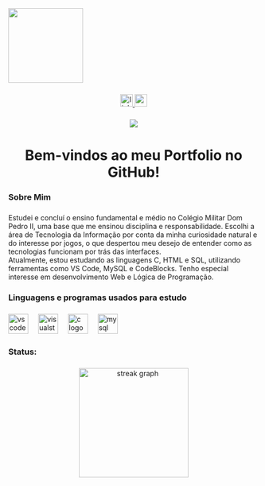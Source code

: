 <div align="left">
  <img height="150" src="https://i.pinimg.com/736x/e8/8e/b4/e88eb42cf6638a13e71a1a66ecc7ae73.jpg"  />
</div>

###

<div align="center">
  <a href="www.linkedin.com/in/vinícius-martins-43b232360" target="_blank">
    <img src="https://img.shields.io/static/v1?message=LinkedIn&logo=linkedin&label=&color=0077B5&logoColor=white&labelColor=&style=for-the-badge" height="25" alt="linkedin logo"  />
  </a>
  <a href="vinicius.martins@sempreceub.com" target="_blank">
    <img src="https://img.shields.io/static/v1?message=Gmail&logo=gmail&label=&color=D14836&logoColor=white&labelColor=&style=for-the-badge" height="25" alt="gmail logo"  />
  </a>
</div>

###

<div align="center">
  <img src="https://visitor-badge.laobi.icu/badge?page_id=MsViniciusDevOps.MsViniciusDevOps&"  />
</div>

###

<h1 align="center">Bem-vindos ao meu Portfolio no GitHub!</h1>

###

<h3 align="left">Sobre Mim</h3>

###

<p align="left">Estudei e concluí o ensino fundamental e médio no Colégio Militar Dom Pedro II, uma base que me ensinou disciplina e responsabilidade. Escolhi a área de Tecnologia da Informação por conta da minha curiosidade natural e do interesse por jogos, o que despertou meu desejo de entender como as tecnologias funcionam por trás das interfaces.<br>Atualmente, estou estudando as linguagens C, HTML e SQL, utilizando ferramentas como VS Code, MySQL e CodeBlocks. Tenho especial interesse em desenvolvimento Web e Lógica de Programação.</p>

###

<h3 align="left">Linguagens e programas usados para estudo</h3>

###

<div align="left">
  <img src="https://cdn.jsdelivr.net/gh/devicons/devicon/icons/vscode/vscode-original.svg" height="40" alt="vscode logo"  />
  <img width="12" />
  <img src="https://cdn.jsdelivr.net/gh/devicons/devicon/icons/visualstudio/visualstudio-plain.svg" height="40" alt="visualstudio logo"  />
  <img width="12" />
  <img src="https://cdn.jsdelivr.net/gh/devicons/devicon/icons/c/c-original.svg" height="40" alt="c logo"  />
  <img width="12" />
  <img src="https://cdn.jsdelivr.net/gh/devicons/devicon/icons/mysql/mysql-original.svg" height="40" alt="mysql logo"  />
</div>

###

<h3 align="left">Status:</h3>

###

<div align="center">
  <img src="https://streak-stats.demolab.com?user=MsViniciusDevOps&locale=en&mode=daily&theme=dark&hide_border=false&border_radius=5&order=3" height="220" alt="streak graph"  />
</div>

###

